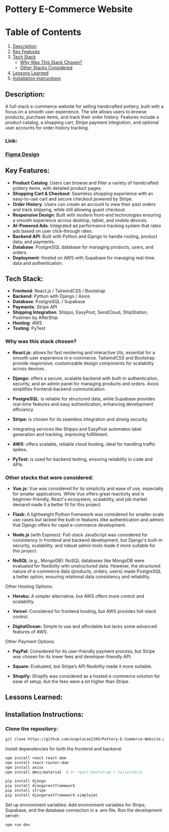 # Pottery E-Commerce Website

# Table of Contents
1. [Description](#description)
2. [Key Features](#key-features)
3. [Tech Stack](#tech-stack)
   - [Why Was This Stack Chosen?](#why-was-this-stack-chosen)
   - [Other Stacks Considered](#other-stacks-that-were-considered)
4. [Lessons Learned](#lessons-learned)
5. [Installation Instructions](#installation-instructions)


## Description:
A full-stack e-commerce website for selling handcrafted pottery, built with a focus on a smooth user experience. The site allows users to browse products, purchase items, and track their order history. Features include a product catalog, a shopping cart, Stripe payment integration, and optional user accounts for order history tracking.

### Link: 

### [Figma Design](https://tinyurl.com/2z4pnuyh)
## Key Features:
- **Product Catalog**: Users can browse and filter a variety of handcrafted pottery items, with detailed product pages.
- **Shopping Cart & Checkout**: Seamless shopping experience with an easy-to-use cart and secure checkout powered by Stripe.
- **Order History**: Users can create an account to view their past orders and track shipping, while still allowing guest checkout.
- **Responsive Design**: Built with modern front-end technologies ensuring a smooth experience across desktop, tablet, and mobile devices.
- **AI-Powered Ads**: Integrated ad performance tracking system that rates ads based on user click-through rates.
- **Backend API**: Built with Python and Django to handle routing, product data, and payments.
- **Database**: PostgreSQL database for managing products, users, and orders.
- **Deployment**: Hosted on AWS with Supabase for managing real-time data and authentication.

## Tech Stack:
- **Frontend**: React.js / TailwindCSS / Bootstrap
- **Backend**:  Python with Django / Axios
- **Database**: PostgreSQL / Supabase
- **Payments**: Stripe API
- **Shipping Integration**: Shippo, EasyPost, SendCloud, ShipStation, Postmen by AfterShip
- **Hosting**:  AWS
- **Testing**:  PyTest

### Why was this stack chosen?

- **React.js:** allows for fast rendering and interactive UIs, essential for a smooth user experience in e-commerce. TailwindCSS and Bootstrap provide responsive, customizable design components for scalability across devices.

- **Django:** offers a secure, scalable backend with built-in authentication, security, and an admin panel for managing products and orders. Axios simplifies frontend-backend communication.

- **PostgreSQL**: is reliable for structured data, while Supabase provides real-time features and easy authentication, enhancing development efficiency.

- **Stripe:** is chosen for its seamless integration and strong security.

- Integrating services like Shippo and EasyPost automates label generation and tracking, improving fulfillment.

- **AWS:** offers scalable, reliable cloud hosting, ideal for handling traffic spikes.

- **PyTest:** is used for backend testing, ensuring reliability in code and APIs.

### Other stacks that were considered:

- **Vue.js:** Vue was considered for its simplicity and ease of use, especially for smaller applications. While Vue offers great reactivity and is beginner-friendly, React's ecosystem, scalability, and job market demand made it a better fit for this project.

- **Flask:** A lightweight Python framework was considered for smaller-scale use cases but lacked the built-in features (like authentication and admin) that Django offers for rapid e-commerce development.

- **Node.js** (with Express): Full-stack JavaScript was considered for consistency in frontend and backend development, but Django's built-in security, scalability, and robust admin tools made it more suitable for this project.

- **NoSQL** (e.g., MongoDB): NoSQL databases like MongoDB were evaluated for flexibility with unstructured data. However, the structured nature of e-commerce data (products, orders, users) made PostgreSQL a better option, ensuring relational data consistency and reliability.

Other Hosting Options:

- **Heroku:** A simpler alternative, but AWS offers more control and scalability.

- **Vercel:** Considered for frontend hosting, but AWS provides full-stack control.

- **DigitalOcean:** Simple to use and affordable but lacks some advanced features of AWS.

Other Payment Options:

- **PayPal:** Considered for its user-friendly payment process, but Stripe was chosen for its lower fees and developer-friendly API.

- **Square:** Evaluated, but Stripe’s API flexibility made it more suitable.

- **Shopify:** Shopify was considered as a hosted e-commerce solution for ease of setup, but the fees were a lot higher than Stripe.



## Lessons Learned:

## Installation Instructions:

### Clone the repository:
```bash
git clone https://github.com/angelacao2109/Pottery-E-Commerce-Website.git
```
Install dependencies for both the frontend and backend:
```bash
npm install react react-dom
npm install react-router-dom
npm install axios
npm install @mui/material  # or react-bootstrap / tailwindcss

pip install django
pip install djangorestframework
pip install stripe
pip install djangorestframework-simplejwt


```
Set up environment variables:
Add environment variables for Stripe, Supabase, and the database connection in a .env file.
Run the development server:
```bash
npm run dev
```


